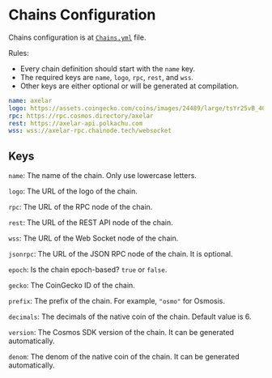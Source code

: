 # Chains Configuration

Chains configuration is at [`Chains.yml`](https://github.com/testnetrunn/explorer-backend/blob/main/Chains.yml) file.

Rules:

- Every chain definition should start with the `name` key.
- The required keys are `name`, `logo`, `rpc`, `rest`, and `wss`.
- Other keys are either optional or will be generated at compilation.

```yml
name: axelar
logo: https://assets.coingecko.com/coins/images/24489/large/tsYr25vB_400x400.jpg
rpc: https://rpc.cosmos.directory/axelar
rest: https://axelar-api.polkachu.com
wss: wss://axelar-rpc.chainode.tech/websocket
```

## Keys

`name`: The name of the chain. Only use lowercase letters.

`logo`: The URL of the logo of the chain.

`rpc`: The URL of the RPC node of the chain.

`rest`: The URL of the REST API node of the chain.

`wss`: The URL of the Web Socket node of the chain.

`jsonrpc`: The URL of the JSON RPC node of the chain. It is optional.

`epoch`: Is the chain epoch-based? `true` or `false`.

`gecko`: The CoinGecko ID of the chain.

`prefix`: The prefix of the chain. For example, `"osmo"` for Osmosis.

`decimals`: The decimals of the native coin of the chain. Default value is 6.

`version`: The Cosmos SDK version of the chain. It can be generated automatically.

`denom`: The denom of the native coin of the chain. It can be generated automatically.
